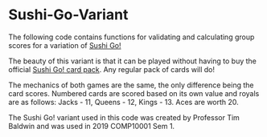 # Sushi-Go-Variant

The following code contains functions for validating and calculating group scores for a variation of [Sushi Go!](https://boardgamegeek.com/boardgame/133473/sushi-go "Sushi Go! overview") 

The beauty of this variant is that it can be played without having to buy the official [Sushi Go! card pack](https://www.ebgames.com.au/product/toys-and-collectibles/256690-sushi-go-card-game "Sushi Go! EB games purchase"). Any regular pack of cards will do!

The mechanics of both games are the same, the only difference being the card scores. Numbered cards are scored based on its own value and royals are as follows: Jacks - 11, Queens - 12, Kings - 13. Aces are worth 20.

The Sushi Go! variant used in this code was created by Professor Tim Baldwin and was used in 2019 COMP10001 Sem 1.
